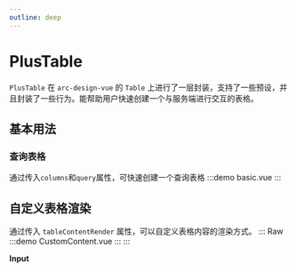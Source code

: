 ```yaml
---
outline: deep
---
```


# PlusTable

`PlusTable` 在 `arc-design-vue` 的 `Table` 上进行了一层封装，支持了一些预设，并且封装了一些行为。能帮助用户快速创建一个与服务端进行交互的表格。

## 基本用法
### 查询表格
通过传入`columns`和`query`属性，可快速创建一个查询表格
:::demo
basic.vue
:::

## 自定义表格渲染


通过传入 `tableContentRender` 属性，可以自定义表格内容的渲染方式。
::: Raw
:::demo
CustomContent.vue
:::
:::

**Input**
